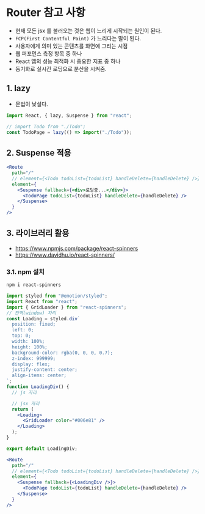 # Router 참고 사항

- 현재 모든 jsx 를 불러오는 것은 웹이 느리게 시작되는 원인이 된다.
- `FCP(First Contentful Paint)` 가 느리다는 말이 된다.
- 사용자에게 의미 있는 콘텐츠를 화면에 그리는 시점
- 웹 퍼포먼스 측정 항목 중 하나
- React 앱의 성능 최적화 시 중요한 지표 중 하나
- 동기화로 실시간 로딩으로 분산을 시켜줌.

## 1. lazy

- 문법이 낯설다.

```jsx
import React, { lazy, Suspense } from "react";
```

```jsx
// import Todo from "./Todo";
const TodoPage = lazy(() => import("./Todo"));
```

## 2. Suspense 적용

```jsx
<Route
  path="/"
  // element={<Todo todoList={todoList} handleDelete={handleDelete} />}
  element={
    <Suspense fallback={<div>로딩중...</div>}>
      <TodoPage todoList={todoList} handleDelete={handleDelete} />
    </Suspense>
  }
/>
```

## 3. 라이브러리 활용

- https://www.npmjs.com/package/react-spinners
- https://www.davidhu.io/react-spinners/

### 3.1. npm 설치

```bash
npm i react-spinners
```

```jsx
import styled from "@emotion/styled";
import React from "react";
import { GridLoader } from "react-spinners";
// 전역(window) 자리
const Loading = styled.div`
  position: fixed;
  left: 0;
  top: 0;
  width: 100%;
  height: 100%;
  background-color: rgba(0, 0, 0, 0.7);
  z-index: 999999;
  display: flex;
  justify-content: center;
  align-items: center;
`;
function LoadingDiv() {
  // js 자리

  // jsx 자리
  return (
    <Loading>
      <GridLoader color="#006e81" />
    </Loading>
  );
}

export default LoadingDiv;
```

```jsx
<Route
  path="/"
  // element={<Todo todoList={todoList} handleDelete={handleDelete} />}
  element={
    <Suspense fallback={<LoadingDiv />}>
      <TodoPage todoList={todoList} handleDelete={handleDelete} />
    </Suspense>
  }
/>
```
